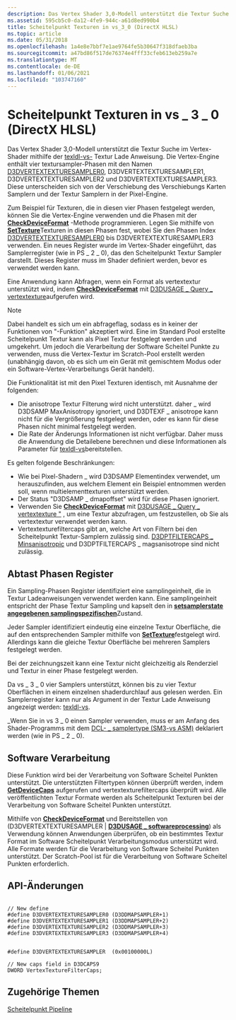 ```yaml
---
description: Das Vertex Shader 3,0-Modell unterstützt die Textur Suche im Vertex-Shader mithilfe der texldl-vs-Textur Lade Anweisung.
ms.assetid: 595cb5c0-da12-4fe9-944c-a61d8ed990b4
title: Scheitelpunkt Texturen in vs_3_0 (DirectX HLSL)
ms.topic: article
ms.date: 05/31/2018
ms.openlocfilehash: 1a4e8e7bbf7e1ae9764fe5b30647f318dfaeb3ba
ms.sourcegitcommit: a47bd86f517de76374e4fff33cfeb613eb259a7e
ms.translationtype: MT
ms.contentlocale: de-DE
ms.lasthandoff: 01/06/2021
ms.locfileid: "103747160"
---
```

# <a name="vertex-textures-in-vs_3_0-directx-hlsl"></a>Scheitelpunkt Texturen in vs \_ 3 \_ 0 (DirectX HLSL)

Das Vertex Shader 3,0-Modell unterstützt die Textur Suche im Vertex-Shader mithilfe der [texldl-vs-](../direct3dhlsl/texldl---vs.md) Textur Lade Anweisung. Die Vertex-Engine enthält vier textursampler-Phasen mit den Namen [D3DVERTEXTEXTURESAMPLER0](d3dvertextexturesampler.md), D3DVERTEXTEXTURESAMPLER1, D3DVERTEXTEXTURESAMPLER2 und D3DVERTEXTEXTURESAMPLER3. Diese unterscheiden sich von der Verschiebung des Verschiebungs Karten Samplern und der Textur Samplern in der Pixel-Engine.

Zum Beispiel für Texturen, die in diesen vier Phasen festgelegt werden, können Sie die Vertex-Engine verwenden und die Phasen mit der [**CheckDeviceFormat**](/windows/desktop/api) -Methode programmieren. Legen Sie mithilfe von [**SetTexture**](/windows/win32/api/d3d9helper/nf-d3d9helper-idirect3ddevice9-settexture)Texturen in diesen Phasen fest, wobei Sie den Phasen Index [D3DVERTEXTEXTURESAMPLER0](d3dvertextexturesampler.md) bis D3DVERTEXTEXTURESAMPLER3 verwenden. Ein neues Register wurde im Vertex-Shader eingeführt, das Samplerregister (wie in PS \_ 2 \_ 0), das den Scheitelpunkt Textur Sampler darstellt. Dieses Register muss im Shader definiert werden, bevor es verwendet werden kann.

Eine Anwendung kann Abfragen, wenn ein Format als vertextextur unterstützt wird, indem [**CheckDeviceFormat**](/windows/desktop/api) mit [D3DUSAGE \_ Query \_ vertextexture](d3dusage-query.md)aufgerufen wird.

> [!Note]  
> Dabei handelt es sich um ein abfrageflag, sodass es in keiner der Funktionen von "-Funktion" akzeptiert wird. Eine im Standard Pool erstellte Scheitelpunkt Textur kann als Pixel Textur festgelegt werden und umgekehrt. Um jedoch die Verarbeitung der Software Scheitel Punkte zu verwenden, muss die Vertex-Textur im Scratch-Pool erstellt werden (unabhängig davon, ob es sich um ein Gerät mit gemischtem Modus oder ein Software-Vertex-Verarbeitungs Gerät handelt).

 

Die Funktionalität ist mit den Pixel Texturen identisch, mit Ausnahme der folgenden:

-   Die anisotrope Textur Filterung wird nicht unterstützt. daher \_ wird D3DSAMP MaxAnisotropy ignoriert, und D3DTEXF \_ anisotrope kann nicht für die Vergrößerung festgelegt werden, oder es kann für diese Phasen nicht minimal festgelegt werden.
-   Die Rate der Änderungs Informationen ist nicht verfügbar. Daher muss die Anwendung die Detailebene berechnen und diese Informationen als Parameter für [texldl-vs](../direct3dhlsl/texldl---vs.md)bereitstellen.

Es gelten folgende Beschränkungen:

-   Wie bei Pixel-Shadern \_ wird D3DSAMP Elementindex verwendet, um herauszufinden, aus welchem Element ein Beispiel entnommen werden soll, wenn multielementtexturen unterstützt werden.
-   Der Status "D3DSAMP \_ dmapoffset" wird für diese Phasen ignoriert.
-   Verwenden Sie [**CheckDeviceFormat**](/windows/desktop/api) mit [D3DUSAGE \_ Query \_ vertextexture "](d3dusage-query.md) , um eine Textur abzufragen, um festzustellen, ob Sie als vertextextur verwendet werden kann.
-   Vertextexturefiltercaps gibt an, welche Art von Filtern bei den Scheitelpunkt Textur-Samplern zulässig sind. [D3DPTFILTERCAPS \_ Minsanisotropic](d3dptfiltercaps.md) und D3DPTFILTERCAPS \_ magsanisotrope sind nicht zulässig.

## <a name="sampling-stage-registers"></a>Abtast Phasen Register

Ein Sampling-Phasen Register identifiziert eine samplingeinheit, die in Textur Ladeanweisungen verwendet werden kann. Eine samplingeinheit entspricht der Phase Textur Sampling und kapselt den in [**setsamplerstate angegebenen samplingspezifischen**](/windows/win32/api/d3d9helper/nf-d3d9helper-idirect3ddevice9-setsamplerstate)Zustand.

Jeder Sampler identifiziert eindeutig eine einzelne Textur Oberfläche, die auf den entsprechenden Sampler mithilfe von [**SetTexture**](/windows/win32/api/d3d9helper/nf-d3d9helper-idirect3ddevice9-settexture)festgelegt wird. Allerdings kann die gleiche Textur Oberfläche bei mehreren Samplers festgelegt werden.

Bei der zeichnungszeit kann eine Textur nicht gleichzeitig als Renderziel und Textur in einer Phase festgelegt werden.

Da vs \_ 3 \_ 0 vier Samplers unterstützt, können bis zu vier Textur Oberflächen in einem einzelnen shaderdurchlauf aus gelesen werden. Ein Samplerregister kann nur als Argument in der Textur Lade Anweisung angezeigt werden: [texldl-vs](../direct3dhlsl/texldl---vs.md).

\_Wenn Sie in vs 3 \_ 0 einen Sampler verwenden, muss er am Anfang des Shader-Programms mit dem [DCL- \_ samplertype (SM3-vs ASM)](../direct3dhlsl/dcl-samplertype---vs.md) deklariert werden (wie in PS \_ 2 \_ 0).

## <a name="software-processing"></a>Software Verarbeitung

Diese Funktion wird bei der Verarbeitung von Software Scheitel Punkten unterstützt. Die unterstützten Filtertypen können überprüft werden, indem [**GetDeviceCaps**](/windows/win32/api/d3d9helper/nf-d3d9helper-idirect3ddevice9-getdevicecaps) aufgerufen und vertextexturefiltercaps überprüft wird. Alle veröffentlichten Textur Formate werden als Scheitelpunkt Texturen bei der Verarbeitung von Software Scheitel Punkten unterstützt.

Mithilfe von [**CheckDeviceFormat**](/windows/desktop/api) und Bereitstellen von (D3DVERTEXTEXTURESAMPLER \| [**D3DUSAGE \_ softwareprocessing**](d3dusage.md)) als Verwendung können Anwendungen überprüfen, ob ein bestimmtes Textur Format im Software Scheitelpunkt Verarbeitungsmodus unterstützt wird. Alle Formate werden für die Verarbeitung von Software Scheitel Punkten unterstützt. Der Scratch-Pool ist für die Verarbeitung von Software Scheitel Punkten erforderlich.

## <a name="api-changes"></a>API-Änderungen


```
   
// New define
#define D3DVERTEXTEXTURESAMPLER0 (D3DDMAPSAMPLER+1)
#define D3DVERTEXTEXTURESAMPLER1 (D3DDMAPSAMPLER+2)
#define D3DVERTEXTEXTURESAMPLER2 (D3DDMAPSAMPLER+3)
#define D3DVERTEXTEXTURESAMPLER3 (D3DDMAPSAMPLER+4)
    

#define D3DVERTEXTEXTURESAMPLER  (0x00100000L)

// New caps field in D3DCAPS9
DWORD VertexTextureFilterCaps;
```



## <a name="related-topics"></a>Zugehörige Themen

<dl> <dt>

[Scheitelpunkt Pipeline](vertex-pipeline.md)
</dt> </dl>

 

 
